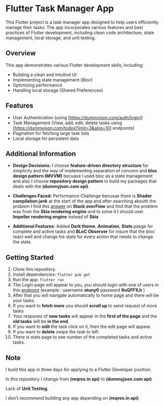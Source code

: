 # Flutter Task Manager App

This Flutter project is a task manager app designed to help users efficiently manage their tasks.
The app incorporates various features and best practices of Flutter development,
including clean code architecture, state management, local storage, and unit testing.

## Overview

This app demonstrates various Flutter development skills, including:

* Building a clean and intuitive UI
* Implementing state management (Bloc)
* Optimizing performance
* Handling local storage (Shared Preferences)

## Features

* User Authentication (using [https://dummyjson.com/auth/login]) 
* Task Management (View, add, edit, delete tasks using [https://dummyjson.com/todos?limit=3&skip=10] endpoints)
* Pagination for fetching large task lists
* Local storage for persistent data

## Additional Information

* **Design Decisions:** I choose **feature-driven directory structure** for simplicity and the way of implementing
  separation of concern and **bloc design pattern (MVVM)** becuase I used bloc as a state management
  and also I choose **repository design pattern** to build my packages that deals with the **(dummyjson.com api)**.

* **Challenges Faced:** Performance Challenge becusae there is **Shader compilation jank** at the start of the app
  and after searching abouth the problem I find this [answer](https://stackoverflow.com/questions/75920582/what-is-sksl-and-shader-jank-compilation-all-about-in-flutter)
  on **Stack overFlow** and find that the problem was from the **Skia rendering engine** and to solve it I should user **Impeller rendering engine**
  instead of **Skia**
  
* **Additional Features:** Added **Dark theme**, **Animation**, **Stats** pasge for complete and active tasks
  and **BLoC Observer** for insure that the bloc react well and change his state for every action that needs to change the state.

## Getting Started

1. Clone this repository.
2. Install dependencies: `flutter pub get`
3. Run the app: `flutter run`
4. The Login page will appear to you, you should login with one of users in this [endpoint](https://dummyjson.com/users)
   (example : username **atuny0** password **9uQFF1Lh** )
6. After that you will navigate automatically to home page and there will be your tasks.
7. If you want to **fetch more** you should **scroll up** to send request of more tasks
8. Your respones of **new tasks** will appear in the **first of the page** and the **old tasks** will be **in the end**.
9. If you want to **edit** the task click on it, then the edit page will appear.
10. If you want to **delete** swipe the task to left.
11. There is stats page to see number of the completed tasks and active tasks.

## Note

I build this app in three days for applying to a Flutter Developer position.

In this repository I change from **(reqres.in api)** to **(dummyjson.com api)**

Lack of **Unit Testing**.

I don't recommend building any app depending on **(reqres.in api)**.
